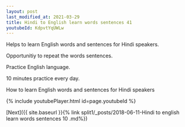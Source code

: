 ```yaml
---
layout: post
last_modified_at: 2021-03-29
title: Hindi to English learn words sentences 41 
youtubeId: KdpvtYqUWLw
---
```

 
 
Helps to learn English words and sentences for Hindi speakers.

Opportunitiy to repeat the words sentences. 

Practice English language. 
 
10 minutes practice every day. 
 
How to learn English words and sentences for Hindi speakers 
 
{% include youtubePlayer.html id=page.youtubeId %}
 
 
[Next]({{ site.baseurl }}{% link  split1/_posts/2018-06-11-Hindi to english learn words sentences 10 .md%})
 
